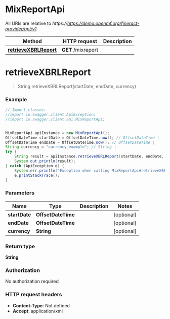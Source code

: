 # MixReportApi

All URIs are relative to *https://https://demo.openmf.org/fineract-provider/api/v1*

Method | HTTP request | Description
------------- | ------------- | -------------
[**retrieveXBRLReport**](MixReportApi.md#retrieveXBRLReport) | **GET** /mixreport | 


<a name="retrieveXBRLReport"></a>
# **retrieveXBRLReport**
> String retrieveXBRLReport(startDate, endDate, currency)



### Example
```java
// Import classes:
//import io.swagger.client.ApiException;
//import io.swagger.client.api.MixReportApi;


MixReportApi apiInstance = new MixReportApi();
OffsetDateTime startDate = OffsetDateTime.now(); // OffsetDateTime | 
OffsetDateTime endDate = OffsetDateTime.now(); // OffsetDateTime | 
String currency = "currency_example"; // String | 
try {
    String result = apiInstance.retrieveXBRLReport(startDate, endDate, currency);
    System.out.println(result);
} catch (ApiException e) {
    System.err.println("Exception when calling MixReportApi#retrieveXBRLReport");
    e.printStackTrace();
}
```

### Parameters

Name | Type | Description  | Notes
------------- | ------------- | ------------- | -------------
 **startDate** | **OffsetDateTime**|  | [optional]
 **endDate** | **OffsetDateTime**|  | [optional]
 **currency** | **String**|  | [optional]

### Return type

**String**

### Authorization

No authorization required

### HTTP request headers

 - **Content-Type**: Not defined
 - **Accept**: application/xml


